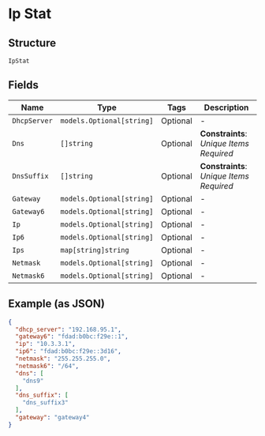 
# Ip Stat

## Structure

`IpStat`

## Fields

| Name | Type | Tags | Description |
|  --- | --- | --- | --- |
| `DhcpServer` | `models.Optional[string]` | Optional | - |
| `Dns` | `[]string` | Optional | **Constraints**: *Unique Items Required* |
| `DnsSuffix` | `[]string` | Optional | **Constraints**: *Unique Items Required* |
| `Gateway` | `models.Optional[string]` | Optional | - |
| `Gateway6` | `models.Optional[string]` | Optional | - |
| `Ip` | `models.Optional[string]` | Optional | - |
| `Ip6` | `models.Optional[string]` | Optional | - |
| `Ips` | `map[string]string` | Optional | - |
| `Netmask` | `models.Optional[string]` | Optional | - |
| `Netmask6` | `models.Optional[string]` | Optional | - |

## Example (as JSON)

```json
{
  "dhcp_server": "192.168.95.1",
  "gateway6": "fdad:b0bc:f29e::1",
  "ip": "10.3.3.1",
  "ip6": "fdad:b0bc:f29e::3d16",
  "netmask": "255.255.255.0",
  "netmask6": "/64",
  "dns": [
    "dns9"
  ],
  "dns_suffix": [
    "dns_suffix3"
  ],
  "gateway": "gateway4"
}
```

